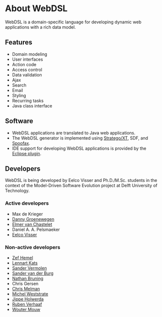 # About WebDSL
WebDSL is a domain-specific language for developing dynamic web applications with a rich data model.

## Features

- Domain modeling
- User interfaces
- Action code
- Access control
- Data validation
- Ajax
- Search
- Email
- Styling
- Recurring tasks
- Java class interface

## Software

- WebDSL applications are translated to Java web applications.
- The WebDSL generator is implemented using [Stratego/XT](http://strategoxt.org/), SDF, and [Spoofax](http://spoofax.org/).
- IDE support for developing WebDSL applications is provided by the [Eclipse plugin](index.md).

## Developers
WebDSL is being developed by Eelco Visser and Ph.D./M.Sc. students in the context of the Model-Driven Software Evolution project at Delft University of Technology.


### Active developers

- Max de Krieger
- [Danny Groenewegen](http://www.linkedin.com/in/dannygroenewegen)
- [Elmer van Chastelet](http://www.linkedin.com/pub/elmer-van-chastelet/2a/a90/7a7)
- Daniel A. A. Pelsmaeker
- [Eelco Visser](http://www.eelcovisser.net/)


### Non-active developers

- [Zef Hemel](http://www.zef.me/)
- [Lennart Kats](http://lclnet.nl/)
- [Sander Vermolen](http://www.st.ewi.tudelft.nl/~vermolen/pmwiki/pmwiki.php)
- [Sander van der Burg](http://www.st.ewi.tudelft.nl/~sander)
- [Nathan Bruning](http://nl.linkedin.com/in/nathanbruning)
- Chris Gersen
- [Chris Melman](http://nl.linkedin.com/pub/chris-melman/2b/51a/621)
- [Michel Weststrate](http://mweststrate.nl/)
- [Jippe Holwerda](http://www.linkedin.com/in/jippeholwerda)
- [Ruben Verhaaf](http://www.linkedin.com/in/rubenverhaaf/)
- [Wouter Mouw](http://www.linkedin.com/in/woutermouw)
